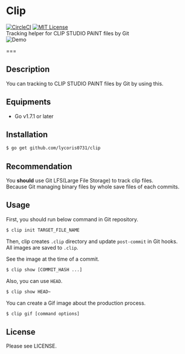# Clip
[![CircleCI](https://circleci.com/gh/lycoris0731/clip.svg?style=svg&circle-token=0e33c0cfb7bb1105ff821abbe845483d269145f8)](https://circleci.com/gh/lycoris0731/clip)
[![MIT License](http://img.shields.io/badge/license-MIT-blue.svg?style=flat)](LICENSE)  
Tracking helper for CLIP STUDIO PAINT files by Git  
![Demo](./res/out.gif)  

===

## Description  
You can tracking to CLIP STUDIO PAINT files by Git by using this.  

## Equipments
- Go v1.7.1 or later

## Installation
``` sh
$ go get github.com/lycoris0731/clip
```

## Recommendation
You **should** use Git LFS(Large File Storage) to track clip files.  
Because Git managing binary files by whole save files of each commits.  

## Usage
First, you should run below command in Git repository.
``` sh
$ clip init TARGET_FILE_NAME
```
Then, clip creates `.clip` directory and update `post-commit` in Git hooks.  
All images are saved to `.clip`.  
  
See the image at the time of a commit.
``` sh
$ clip show [COMMIT_HASH ...]
```
Also, you can use `HEAD`.  
``` sh
$ clip show HEAD~
```

You can create a Gif image about the production process.  
``` sh
$ clip gif [command options]
```

## License
Please see LICENSE.
